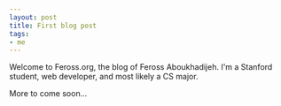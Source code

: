 ```yaml
---
layout: post
title: First blog post
tags:
- me
---
```


Welcome to Feross.org, the blog of Feross Aboukhadijeh. I'm a Stanford student, web developer, and most likely a CS major.

More to come soon...